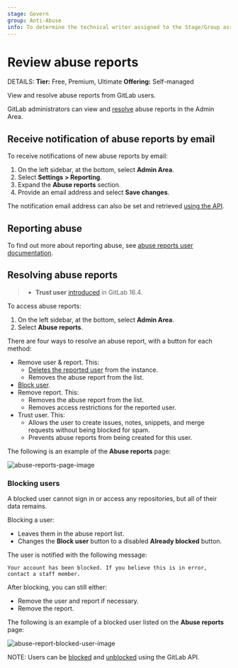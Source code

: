 ```yaml
---
stage: Govern
group: Anti-Abuse
info: To determine the technical writer assigned to the Stage/Group associated with this page, see https://handbook.gitlab.com/handbook/product/ux/technical-writing/#assignments
---
```


# Review abuse reports

DETAILS:
**Tier:** Free, Premium, Ultimate
**Offering:** Self-managed

View and resolve abuse reports from GitLab users.

GitLab administrators can view and [resolve](#resolving-abuse-reports) abuse
reports in the Admin Area.

## Receive notification of abuse reports by email

To receive notifications of new abuse reports by email:

1. On the left sidebar, at the bottom, select **Admin Area**.
1. Select **Settings > Reporting**.
1. Expand the **Abuse reports** section.
1. Provide an email address and select **Save changes**.

The notification email address can also be set and retrieved
[using the API](../api/settings.md#list-of-settings-that-can-be-accessed-via-api-calls).

## Reporting abuse

To find out more about reporting abuse, see
[abuse reports user documentation](../user/report_abuse.md).

## Resolving abuse reports

> - **Trust user** [introduced](https://gitlab.com/gitlab-org/gitlab/-/merge_requests/131102) in GitLab 16.4.

To access abuse reports:

1. On the left sidebar, at the bottom, select **Admin Area**.
1. Select **Abuse reports**.

There are four ways to resolve an abuse report, with a button for each method:

- Remove user & report. This:
  - [Deletes the reported user](../user/profile/account/delete_account.md) from the
    instance.
  - Removes the abuse report from the list.
- [Block user](#blocking-users).
- Remove report. This:
  - Removes the abuse report from the list.
  - Removes access restrictions for the reported user.
- Trust user. This:
  - Allows the user to create issues, notes, snippets, and merge requests without being blocked for spam.
  - Prevents abuse reports from being created for this user.

The following is an example of the **Abuse reports** page:

![abuse-reports-page-image](img/abuse_reports_page_v13_11.png)

### Blocking users

A blocked user cannot sign in or access any repositories, but all of their data
remains.

Blocking a user:

- Leaves them in the abuse report list.
- Changes the **Block user** button to a disabled **Already blocked** button.

The user is notified with the following message:

```plaintext
Your account has been blocked. If you believe this is in error, contact a staff member.
```

After blocking, you can still either:

- Remove the user and report if necessary.
- Remove the report.

The following is an example of a blocked user listed on the **Abuse reports**
page:

![abuse-report-blocked-user-image](img/abuse_report_blocked_user.png)

NOTE:
Users can be [blocked](../api/users.md#block-user) and
[unblocked](../api/users.md#unblock-user) using the GitLab API.

<!-- ## Troubleshooting

Include any troubleshooting steps that you can foresee. If you know beforehand what issues
one might have when setting this up, or when something is changed, or on upgrading, it's
important to describe those, too. Think of things that may go wrong and include them here.
This is important to minimize requests for support, and to avoid doc comments with
questions that you know someone might ask.

Each scenario can be a third-level heading, for example `### Getting error message X`.
If you have none to add when creating a doc, leave this section in place
but commented out to help encourage others to add to it in the future. -->
